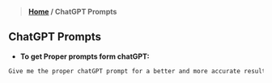 > **[Home](https://github.com/RakeshKengale/RaKKeN)  /  ChatGPT Prompts**


## ChatGPT Prompts


- **To get Proper prompts form chatGPT:**
```cmd
Give me the proper chatGPT prompt for a better and more accurate result. also improve prompts for better accuracy.
```
